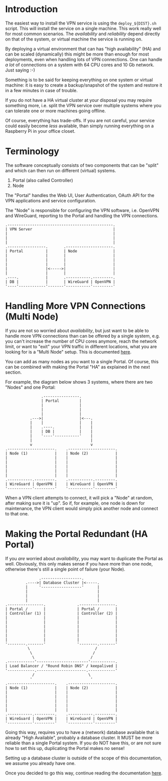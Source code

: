# Introduction

The easiest way to install the VPN service is using the `deploy_${DIST}.sh` 
script. This will install the service on a single machine. This work really 
well for most common scenarios. The _availability_ and _reliability_ depend 
directly on that of the system, or virtual machine the service is running on.

By deploying a virtual environment that can has "high availability" (HA) and 
can be scaled (dynamically) this might be more than enough for most 
deployments, even when handling lots of VPN connections. One can handle _a lot_ 
of connections on a system with 64 CPU cores and 10 Gb network. Just saying :-)

Something is to be said for keeping everything on one system or virtual 
machine: it is easy to create a backup/snapshot of the system and restore it 
in a few minutes in case of trouble.

If you do not have a HA virtual cluster at your disposal you may require 
something more, i.e. split the VPN service over multiple systems where you can 
tolerate one or more machines going offline.

Of course, everything has trade-offs. If you are not careful, your service 
could easily become _less_ available, than simply running everything on a 
Raspberry Pi in your office closet.

# Terminology

The software conceptually consists of two components that can be "split" and 
which can then run on different (virtual) systems.

1. Portal (also called Controller)
2. Node

The "Portal" handles the Web UI, User Authentication, OAuth API for the VPN 
applications and service configuration. 

The "Node" is responsible for configuring the VPN software, i.e. OpenVPN and 
WireGuard, reporting to the Portal and handling the VPN connections.

```
.-----------------------------------------------.
| VPN Server                                    |
|                                               |
|                                               |
|                                               |
.-----------------.       .---------------------.
| Portal          |       | Node                |
|                 |       |                     |
|                 |       |                     |
|                 |       |                     |
|                 |<----->|                     |
|                 |       |                     |
.----.            |       .-----------.---------.
| DB |            |       | WireGuard | OpenVPN |
'----'------------'-------'-----------'---------'
```

# Handling More VPN Connections (Multi Node)

If you are not so worried about _availability_, but just want to be able to 
handle more VPN connections than can be offered by a single system, e.g. you 
can't increase the number of CPU cores anymore, reach the network limit, or 
want to "exit" your VPN traffic in different locations, what you are looking 
for is a "Multi Node" setup. This is documented [here](MULTI_NODE.md).

You can add as many nodes as you want to a single Portal. Of 
course, this can be combined with making the Portal "HA" as explained in the 
next section.

For example, the diagram below shows 3 systems, where there are two "Nodes" 
and one Portal:

```
                .----------------.
                | Portal         |
                |                |
                |                |
                |                |
           .--->|                |<---.
           |    |                |    |
           |    .----.           |    |
           |    | DB |           |    |
           |    '----'-----------'    |
           |                          |
           v                          v
.---------------------.    .---------------------.
| Node (1)            |    | Node (2)            |
|                     |    |                     |
|                     |    |                     |
|                     |    |                     |
|                     |    |                     |
|                     |    |                     |
.-----------.---------.    .-----------.---------.
| WireGuard | OpenVPN |    | WireGuard | OpenVPN |
'-----------'---------'    '-----------'---------'
```

When a VPN client attempts to connect, it will pick a "Node" at random, after 
making sure it is "up". So if, for example, one node is down for maintenance, 
the VPN client would simply pick another node and connect to that one.

# Making the Portal Redundant (HA Portal)

If you _are_ worried about _availability_, you may want to duplicate the Portal 
as well. Obviously, this only makes sense if you have more than one node, 
otherwise there's still a single point of failure (your Node).

```
               .------------------.
         .---->| Database Cluster |<-----.
         |     '------------------'      |
         |                               |
         |                               |
         |                               |
.----------------.              .----------------.
| Portal /       |              | Portal /       |
| Controller (1) |              | Controller (2) |
|                |              |                |
|                |              |                |
|                |              |                |
|                |              |                |
|                |              |                |
|                |              |                |
'--------.-------'              '--------.-------'
          \                             /
           \                           /
            \                         /
.------------'-----------------------'-----------.
| Load Balancer / "Round Robin DNS" / keepalived |
'------------.----------------------.------------'
            /                        \
           '                          '
.---------------------.    .---------------------.
| Node (1)            |    | Node (2)            |
|                     |    |                     |
|                     |    |                     |
|                     |    |                     |
|                     |    |                     |
|                     |    |                     |
.-----------.---------.    .-----------.---------.
| WireGuard | OpenVPN |    | WireGuard | OpenVPN |
'-----------'---------'    '-----------'---------'
```

Going this way, requires you to have a (network) database available that is 
already "High Available", probably a database cluster. It MUST be more reliable 
than a single Portal system. If you do NOT have this, or are not sure how to 
set this up, duplicating the Portal makes no sense!

Setting up a database cluster is outside of the scope of this documentation, 
we assume you already have one.

Once you decided to go this way, continue reading the documentation 
[here](HA_PORTAL.md).
